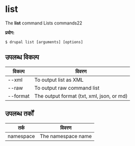# list
The **list** command Lists commands22

**प्रयोग:**
```
$ drupal list [arguments] [options] 
```

## उपलब्ध विकल्प
विकल्प | विवरण
-------|-------------
--xml | To output list as XML
--raw | To output raw command list
--format | The output format (txt, xml, json, or md)

## उपलब्ध तर्कों  
तर्क | विवरण
---------|-------------
namespace | The namespace name
